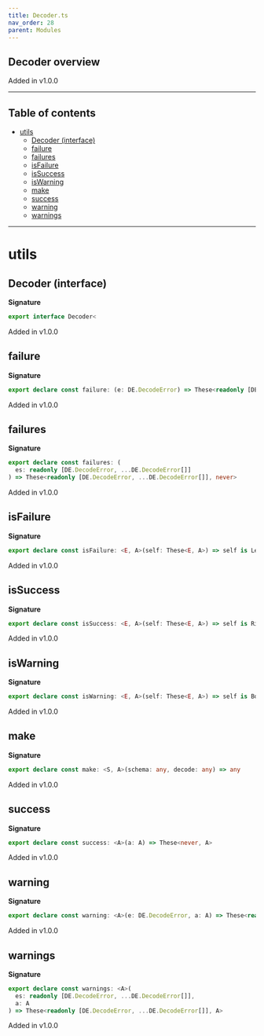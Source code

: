 ```yaml
---
title: Decoder.ts
nav_order: 28
parent: Modules
---
```


## Decoder overview

Added in v1.0.0

---

<h2 class="text-delta">Table of contents</h2>

- [utils](#utils)
  - [Decoder (interface)](#decoder-interface)
  - [failure](#failure)
  - [failures](#failures)
  - [isFailure](#isfailure)
  - [isSuccess](#issuccess)
  - [isWarning](#iswarning)
  - [make](#make)
  - [success](#success)
  - [warning](#warning)
  - [warnings](#warnings)

---

# utils

## Decoder (interface)

**Signature**

```ts
export interface Decoder<
```

Added in v1.0.0

## failure

**Signature**

```ts
export declare const failure: (e: DE.DecodeError) => These<readonly [DE.DecodeError, ...DE.DecodeError[]], never>
```

Added in v1.0.0

## failures

**Signature**

```ts
export declare const failures: (
  es: readonly [DE.DecodeError, ...DE.DecodeError[]]
) => These<readonly [DE.DecodeError, ...DE.DecodeError[]], never>
```

Added in v1.0.0

## isFailure

**Signature**

```ts
export declare const isFailure: <E, A>(self: These<E, A>) => self is Left<E>
```

Added in v1.0.0

## isSuccess

**Signature**

```ts
export declare const isSuccess: <E, A>(self: These<E, A>) => self is Right<A>
```

Added in v1.0.0

## isWarning

**Signature**

```ts
export declare const isWarning: <E, A>(self: These<E, A>) => self is Both<E, A>
```

Added in v1.0.0

## make

**Signature**

```ts
export declare const make: <S, A>(schema: any, decode: any) => any
```

Added in v1.0.0

## success

**Signature**

```ts
export declare const success: <A>(a: A) => These<never, A>
```

Added in v1.0.0

## warning

**Signature**

```ts
export declare const warning: <A>(e: DE.DecodeError, a: A) => These<readonly [DE.DecodeError, ...DE.DecodeError[]], A>
```

Added in v1.0.0

## warnings

**Signature**

```ts
export declare const warnings: <A>(
  es: readonly [DE.DecodeError, ...DE.DecodeError[]],
  a: A
) => These<readonly [DE.DecodeError, ...DE.DecodeError[]], A>
```

Added in v1.0.0
